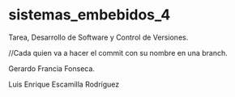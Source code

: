 # sistemas_embebidos_4
Tarea, Desarrollo de Software y Control de Versiones.

//Cada quien va a hacer el commit con su nombre en una branch.

Gerardo Francia Fonseca.

Luis Enrique Escamilla Rodríguez
